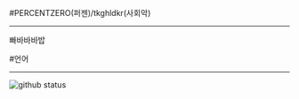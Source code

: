#PERCENTZERO(퍼젠)/tkghldkr(사회악)
_________________________
빠바바바밥


#언어
_____________________

![github status](https://github-readme-stats.vercel.app/api/top-langs/?username=percentzero&show_icons=true&bg_color=10,e96443,904e95&title_color=fff&text_color=fff&layout=compact)
